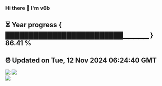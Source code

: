 ### Hi there 👋  I'm v6b  
⏳ Year progress { █████████████████████████▁▁▁▁▁ } 86.41 %
---
⏰ Updated on Tue, 12 Nov 2024 06:24:40 GMT
---
![](https://github-readme-stats.vercel.app/api?username=v6b&bg_color=30,e96443,904e95&title_color=fff&text_color=fff&layout=compact)
![](https://github-readme-stats.vercel.app/api/top-langs/?username=v6b&layout=compact&bg_color=30,e96443,904e95&title_color=fff&text_color=fff)  
![](https://gcore.jsdelivr.net/gh/v6b/v6b@main/assets/github-contribution-grid-snake.svg)

